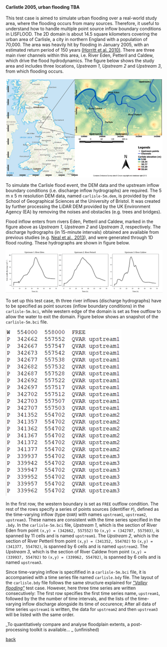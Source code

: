 #### Carlistle 2005, urban flooding TBA

<!---Why this case study? Should be different than EA5.  
Underway (MKS management): 5 m, 10 m, 20 m and 40 m for a comparision between ACC-CPU/GPU, FV1-CPU/GPU, DG2-CPU/GPU. Coarse-DG2 does not need GPU! Better velocity prediction. Compare floodplains with metrics H, F and C at t = 3 hours. Downscaling capability.--->

This test case is aimed to simulate urban flooding over a real-world study area, where the flooding occurs from many sources. Therefore, it useful to understand how to handle multiple point source inflow boundary conditions in LISFLOOD. The 2D domain is about 14.5 square kilometers covering the urban area of Carlisle, a city in northern England with a population of 70,000. The area was heavily hit by flooding in January 2005, with an estimated return period of 150 years [(Horritt et al. 2010)](https://www.icevirtuallibrary.com/doi/pdf/10.1680/wama.2010.163.6.273). There are three main river channels within this area, i.e. River Eden, Petteril and Caldew, which drive the flood hydrodynamics. The figure below shows the study area and includes three locations, *Upstream 1*, *Upstream 2* and *Upstream 3*, from which flooding occurs.  

![Image](/Figures/carl_1.PNG)

To simulate the Carlisle flood event, the DEM data and the upstream inflow boundary conditions (i.e. discharge inflow hydrographs) are required. The 5 m x 5 m resolution DEM data, named `carlisle-5m.dem`, is provided by the School of Geographical Sciences at the University of Bristol. It was created by further processing the LiDAR DEM provided by the UK Environment Agency (EA) by removing the noises and obstacles (e.g. trees and bridges). 

Flood inflow enters from rivers Eden, Petteril and Caldew, marked in the figure above as *Upstream 1*, *Upstream 2* and *Upstream 3*, respectively. The discharge hydrographs (in 15-minute intervals) obtained are available from previous studies (e.g. [Neal et al., 2013](https://onlinelibrary.wiley.com/doi/10.1002/hyp.9572)), and were generated through 1D flood routing. These hydrographs are shown in figure below.

![Image](/Figures/carl_2.PNG)

To set up this test case, th three river inflows (discharge hydrographs) have to be specified as point sources (inflow boundary conditions) in the `carlisle-5m.bci`, while western edge of the domain is set as free outflow to allow the water to exit the domain. Figure below shows an snapshot of the `carlisle-5m.bci` file.

![Image](/Figures/carl_3.PNG)

In the first row, the western boundary is set as `FREE` outflow condition. The rest of the rows specify a series of points sources (identifier `P`), defined as the time-varying inflow (type `QVAR`) with names `upstream1`, `upstream2`, `upstream3`. These names are consistent with the time series specified in the `.bdy`. In the `carlisle-5m.bci` file, *Upstream 1*, which is the section of River Eden from point `(x,y) = (342662, 557552)` to `(x,y) = (342707, 557503)`, is spanned by 11 cells and is named `upstream1`. The *Upstream 2*, which is the section of River Petteril from point `(x,y) = (341352, 554702)` to `(x,y) = (341377, 554702)`, is spanned by 6 cells and is named `upstream2`. The *Upstream 3*, which is the section of River Caldew from point `(x,y) = (339937, 554702)` to `(x,y) = (339962, 554702)`, is spanned by 6 cells and is named `upstream3`. 

Since time-varying inflow is specifified in a `carlisle-5m.bci` file, it is accompanied with a time series file named `carlisle.bdy` file. The layout of the `carlisle.bdy` file follows the same structure explained for [*"Valley flooding"*](/EnvAcy5.md) test case. However, here three time series are written consecutively: The first row specifies the first time series name, `upstream1`, followed by the the number of time intervals, and the lists of the time-varying inflow discharge alongside its time of occurence; After all data of time series `upstream1` is written, the data for `upstream2` and then `upstream3` will be listed with the same order. 

_To quantitatively compare and analyse floodplain extents, a post-processing toolkit is available… _ (unfinished)



[back](/LISFLOOD8.0.md)

